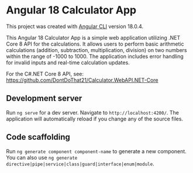 # Angular 18 Calculator App
This project was created with [Angular CLI](https://github.com/angular/angular-cli) version 18.0.4.

This Angular 18 Calculator App is a simple web application utilizing .NET Core 8 API for the calculations. It allows users to perform basic arithmetic calculations (addition, subtraction, multiplication, division) on two numbers within the range of -1000 to 1000. The application includes error handling for invalid inputs and real-time calculation updates.

For the C#.NET Core 8 API, see:
https://github.com/DontDoThat21/Calculator.WebAPI.NET-Core

## Development server

Run `ng serve` for a dev server. Navigate to `http://localhost:4200/`. The application will automatically reload if you change any of the source files.

## Code scaffolding

Run `ng generate component component-name` to generate a new component. You can also use `ng generate directive|pipe|service|class|guard|interface|enum|module`.

